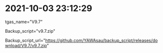 # 2021-10-03 23:12:29

tgas_name="V9.7"

Backup_script="v9.7.zip"

Backup_script_url="https://github.com/YAWAsau/backup_script/releases/download/V9.7/v9.7.zip"
